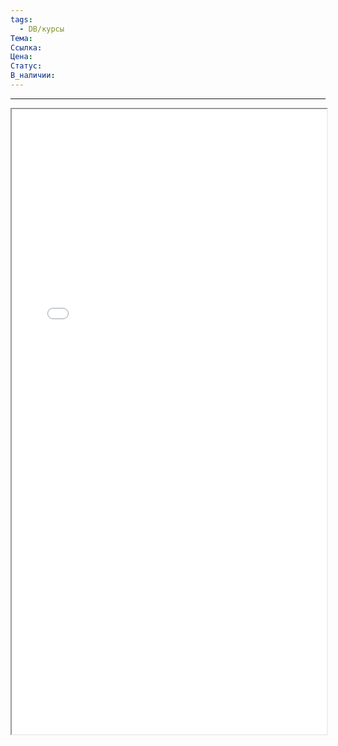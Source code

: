 ```yaml
---
tags:
  - DB/курсы
Тема: 
Ссылка: 
Цена: 
Статус: 
В_наличии:
---
```

---
<iframe width="100%" height="1000" src="INPUT"></iframe>